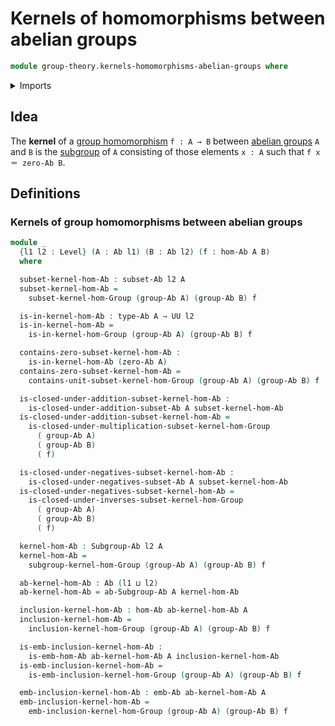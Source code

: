# Kernels of homomorphisms between abelian groups

```agda
module group-theory.kernels-homomorphisms-abelian-groups where
```

<details><summary>Imports</summary>

```agda
open import foundation.universe-levels

open import group-theory.abelian-groups
open import group-theory.embeddings-abelian-groups
open import group-theory.homomorphisms-abelian-groups
open import group-theory.kernels-homomorphisms-groups
open import group-theory.subgroups-abelian-groups
open import group-theory.subsets-abelian-groups
```

</details>

## Idea

The **kernel** of a
[group homomorphism](group-theory.homomorphisms-abelian-groups.lagda.md)
`f : A → B` between [abelian groups](group-theory.abelian-groups.md) `A` and `B`
is the [subgroup](group-theory.subgroups-abelian-groups.md) of `A` consisting of
those elements `x : A` such that `f x ＝ zero-Ab B`.

## Definitions

### Kernels of group homomorphisms between abelian groups

```agda
module _
  {l1 l2 : Level} (A : Ab l1) (B : Ab l2) (f : hom-Ab A B)
  where

  subset-kernel-hom-Ab : subset-Ab l2 A
  subset-kernel-hom-Ab =
    subset-kernel-hom-Group (group-Ab A) (group-Ab B) f

  is-in-kernel-hom-Ab : type-Ab A → UU l2
  is-in-kernel-hom-Ab =
    is-in-kernel-hom-Group (group-Ab A) (group-Ab B) f

  contains-zero-subset-kernel-hom-Ab :
    is-in-kernel-hom-Ab (zero-Ab A)
  contains-zero-subset-kernel-hom-Ab =
    contains-unit-subset-kernel-hom-Group (group-Ab A) (group-Ab B) f

  is-closed-under-addition-subset-kernel-hom-Ab :
    is-closed-under-addition-subset-Ab A subset-kernel-hom-Ab
  is-closed-under-addition-subset-kernel-hom-Ab =
    is-closed-under-multiplication-subset-kernel-hom-Group
      ( group-Ab A)
      ( group-Ab B)
      ( f)

  is-closed-under-negatives-subset-kernel-hom-Ab :
    is-closed-under-negatives-subset-Ab A subset-kernel-hom-Ab
  is-closed-under-negatives-subset-kernel-hom-Ab =
    is-closed-under-inverses-subset-kernel-hom-Group
      ( group-Ab A)
      ( group-Ab B)
      ( f)

  kernel-hom-Ab : Subgroup-Ab l2 A
  kernel-hom-Ab =
    subgroup-kernel-hom-Group (group-Ab A) (group-Ab B) f

  ab-kernel-hom-Ab : Ab (l1 ⊔ l2)
  ab-kernel-hom-Ab = ab-Subgroup-Ab A kernel-hom-Ab

  inclusion-kernel-hom-Ab : hom-Ab ab-kernel-hom-Ab A
  inclusion-kernel-hom-Ab =
    inclusion-kernel-hom-Group (group-Ab A) (group-Ab B) f

  is-emb-inclusion-kernel-hom-Ab :
    is-emb-hom-Ab ab-kernel-hom-Ab A inclusion-kernel-hom-Ab
  is-emb-inclusion-kernel-hom-Ab =
    is-emb-inclusion-kernel-hom-Group (group-Ab A) (group-Ab B) f

  emb-inclusion-kernel-hom-Ab : emb-Ab ab-kernel-hom-Ab A
  emb-inclusion-kernel-hom-Ab =
    emb-inclusion-kernel-hom-Group (group-Ab A) (group-Ab B) f
```
